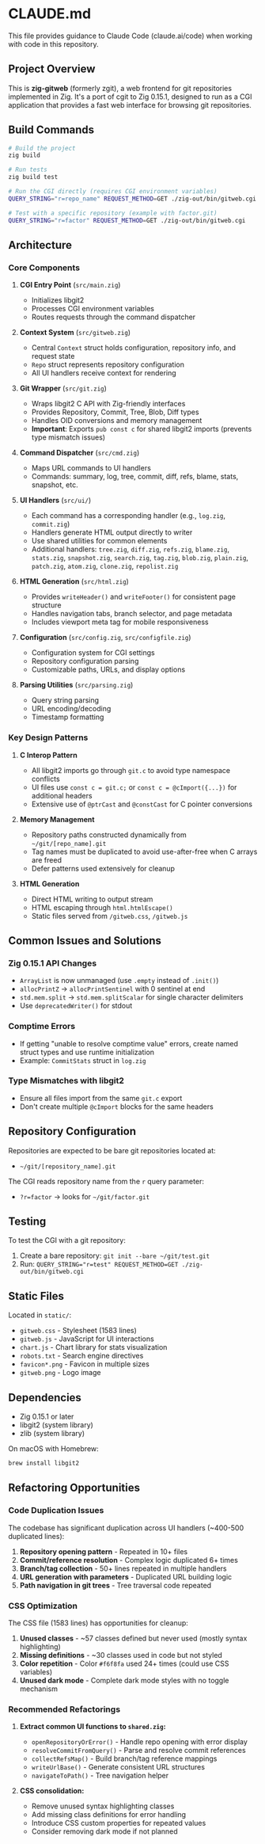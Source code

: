 # CLAUDE.md

This file provides guidance to Claude Code (claude.ai/code) when working with code in this repository.

## Project Overview

This is **zig-gitweb** (formerly zgit), a web frontend for git repositories implemented in Zig. It's a port of cgit to Zig 0.15.1, designed to run as a CGI application that provides a fast web interface for browsing git repositories.

## Build Commands

```bash
# Build the project
zig build

# Run tests
zig build test

# Run the CGI directly (requires CGI environment variables)
QUERY_STRING="r=repo_name" REQUEST_METHOD=GET ./zig-out/bin/gitweb.cgi

# Test with a specific repository (example with factor.git)
QUERY_STRING="r=factor" REQUEST_METHOD=GET ./zig-out/bin/gitweb.cgi
```

## Architecture

### Core Components

1. **CGI Entry Point** (`src/main.zig`)
   - Initializes libgit2
   - Processes CGI environment variables
   - Routes requests through the command dispatcher

2. **Context System** (`src/gitweb.zig`)
   - Central `Context` struct holds configuration, repository info, and request state
   - `Repo` struct represents repository configuration
   - All UI handlers receive context for rendering

3. **Git Wrapper** (`src/git.zig`)
   - Wraps libgit2 C API with Zig-friendly interfaces
   - Provides Repository, Commit, Tree, Blob, Diff types
   - Handles OID conversions and memory management
   - **Important**: Exports `pub const c` for shared libgit2 imports (prevents type mismatch issues)

4. **Command Dispatcher** (`src/cmd.zig`)
   - Maps URL commands to UI handlers
   - Commands: summary, log, tree, commit, diff, refs, blame, stats, snapshot, etc.

5. **UI Handlers** (`src/ui/`)
   - Each command has a corresponding handler (e.g., `log.zig`, `commit.zig`)
   - Handlers generate HTML output directly to writer
   - Use shared utilities for common elements
   - Additional handlers: `tree.zig`, `diff.zig`, `refs.zig`, `blame.zig`, `stats.zig`, `snapshot.zig`, `search.zig`, `tag.zig`, `blob.zig`, `plain.zig`, `patch.zig`, `atom.zig`, `clone.zig`, `repolist.zig`

6. **HTML Generation** (`src/html.zig`)
   - Provides `writeHeader()` and `writeFooter()` for consistent page structure
   - Handles navigation tabs, branch selector, and page metadata
   - Includes viewport meta tag for mobile responsiveness

7. **Configuration** (`src/config.zig`, `src/configfile.zig`)
   - Configuration system for CGI settings
   - Repository configuration parsing
   - Customizable paths, URLs, and display options

8. **Parsing Utilities** (`src/parsing.zig`)
   - Query string parsing
   - URL encoding/decoding
   - Timestamp formatting

### Key Design Patterns

1. **C Interop Pattern**
   - All libgit2 imports go through `git.c` to avoid type namespace conflicts
   - UI files use `const c = git.c;` or `const c = @cImport({...})` for additional headers
   - Extensive use of `@ptrCast` and `@constCast` for C pointer conversions

2. **Memory Management**
   - Repository paths constructed dynamically from `~/git/[repo_name].git`
   - Tag names must be duplicated to avoid use-after-free when C arrays are freed
   - Defer patterns used extensively for cleanup

3. **HTML Generation**
   - Direct HTML writing to output stream
   - HTML escaping through `html.htmlEscape()`
   - Static files served from `/gitweb.css`, `/gitweb.js`

## Common Issues and Solutions

### Zig 0.15.1 API Changes
- `ArrayList` is now unmanaged (use `.empty` instead of `.init()`)
- `allocPrintZ` → `allocPrintSentinel` with 0 sentinel at end
- `std.mem.split` → `std.mem.splitScalar` for single character delimiters
- Use `deprecatedWriter()` for stdout

### Comptime Errors
- If getting "unable to resolve comptime value" errors, create named struct types and use runtime initialization
- Example: `CommitStats` struct in `log.zig`

### Type Mismatches with libgit2
- Ensure all files import from the same `git.c` export
- Don't create multiple `@cImport` blocks for the same headers

## Repository Configuration

Repositories are expected to be bare git repositories located at:
- `~/git/[repository_name].git`

The CGI reads repository name from the `r` query parameter:
- `?r=factor` → looks for `~/git/factor.git`

## Testing

To test the CGI with a git repository:
1. Create a bare repository: `git init --bare ~/git/test.git`
2. Run: `QUERY_STRING="r=test" REQUEST_METHOD=GET ./zig-out/bin/gitweb.cgi`

## Static Files

Located in `static/`:
- `gitweb.css` - Stylesheet (1583 lines)
- `gitweb.js` - JavaScript for UI interactions
- `chart.js` - Chart library for stats visualization
- `robots.txt` - Search engine directives
- `favicon*.png` - Favicon in multiple sizes
- `gitweb.png` - Logo image

## Dependencies

- Zig 0.15.1 or later
- libgit2 (system library)
- zlib (system library)

On macOS with Homebrew:
```bash
brew install libgit2
```

## Refactoring Opportunities

### Code Duplication Issues
The codebase has significant duplication across UI handlers (~400-500 duplicated lines):

1. **Repository opening pattern** - Repeated in 10+ files
2. **Commit/reference resolution** - Complex logic duplicated 6+ times  
3. **Branch/tag collection** - 50+ lines repeated in multiple handlers
4. **URL generation with parameters** - Duplicated URL building logic
5. **Path navigation in git trees** - Tree traversal code repeated

### CSS Optimization
The CSS file (1583 lines) has opportunities for cleanup:

1. **Unused classes** - ~57 classes defined but never used (mostly syntax highlighting)
2. **Missing definitions** - ~30 classes used in code but not styled
3. **Color repetition** - Color `#f6f8fa` used 24+ times (could use CSS variables)
4. **Unused dark mode** - Complete dark mode styles with no toggle mechanism

### Recommended Refactorings

1. **Extract common UI functions to `shared.zig`:**
   - `openRepositoryOrError()` - Handle repo opening with error display
   - `resolveCommitFromQuery()` - Parse and resolve commit references
   - `collectRefsMap()` - Build branch/tag reference mappings
   - `writeUrlBase()` - Generate consistent URL structures
   - `navigateToPath()` - Tree navigation helper

2. **CSS consolidation:**
   - Remove unused syntax highlighting classes
   - Add missing class definitions for error handling
   - Introduce CSS custom properties for repeated values
   - Consider removing dark mode if not planned